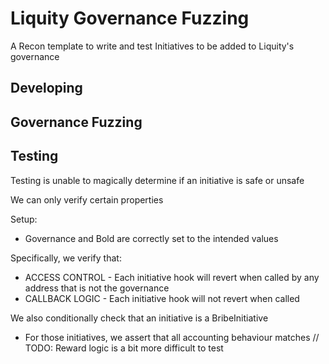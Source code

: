 # Liquity Governance Fuzzing

A Recon template to write and test Initiatives to be added to Liquity's governance

## Developing

## Governance Fuzzing


## Testing

Testing is unable to magically determine if an initiative is safe or unsafe

We can only verify certain properties

Setup:
- Governance and Bold are correctly set to the intended values

Specifically, we verify that:
- ACCESS CONTROL - Each initiative hook will revert when called by any address that is not the governance
- CALLBACK LOGIC - Each initiative hook will not revert when called

We also conditionally check that an initiative is a BribeInitiative
- For those initiatives, we assert that all accounting behaviour matches
// TODO: Reward logic is a bit more difficult to test
